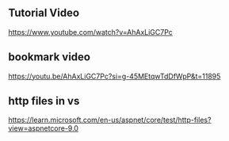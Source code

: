 ## Tutorial Video
https://www.youtube.com/watch?v=AhAxLiGC7Pc

## bookmark video
https://youtu.be/AhAxLiGC7Pc?si=g-45MEtqwTdDfWpP&t=11895

## http files in vs
https://learn.microsoft.com/en-us/aspnet/core/test/http-files?view=aspnetcore-9.0

